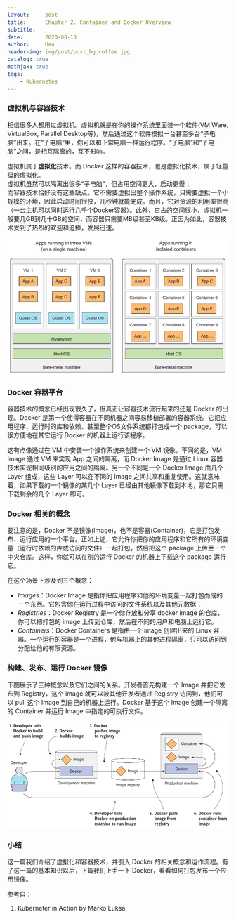 ```yaml
---
layout:     post
title:      Chapter 2. Container and Docker Overview
subtitle:   
date:       2020-08-13
author:     Hao
header-img: img/post/post_bg_coffee.jpg
catalog: true
mathjax: true
tags:
    - Kubernetes
---
```


### 虚拟机与容器技术

相信很多人都用过虚拟机。虚拟机就是在你的操作系统里面装一个软件(VM Ware, VirtualBox, Parallel Desktop等)，然后通过这个软件模拟一台甚至多台“子电脑”出来。在“子电脑”里，你可以和正常电脑一样运行程序。“子电脑”和“子电脑”之间，是相互隔离的，互不影响。

虚拟机属于**虚拟化**技术。而 Docker 这样的容器技术，也是虚拟化技术，属于轻量级的虚拟化。\
虚拟机虽然可以隔离出很多“子电脑”，但占用空间更大，启动更慢；\
而容器技术恰好没有这些缺点。它不需要虚拟出整个操作系统，只需要虚拟一个小规模的环境，因此启动时间很快，几秒钟就能完成。而且，它对资源的利用率很高（一台主机可以同时运行几千个Docker容器）。此外，它占的空间很小，虚拟机一般要几GB到几十GB的空间，而容器只需要MB级甚至KB级。正因为如此，容器技术受到了热烈的欢迎和追捧，发展迅速。

![img](/img/post/post_vm_container.png)

### Docker 容器平台

容器技术的概念已经出现很久了，但真正让容器技术流行起来的还是 Docker 的出现。Docker 是第一个使得容器在不同机器之间容易移植部署的容器系统。它把应用程序、运行时的库和依赖、甚至整个OS文件系统都打包成一个 package，可以很方便地在其它运行 Docker 的机器上运行该程序。

这有点像通过在 VM 中安装一个操作系统来创建一个 VM 镜像。不同的是，VM Image 通过 VM 来实现 App 之间的隔离，而 Docker Image 是通过 Linux 容器技术实现相同级别的应用之间的隔离。另一个不同是一个 Docker Image 由几个 Layer 组成，这些 Layer 可以在不同的 Image 之间共享和重复使用。这就意味着，如果下载的一个镜像的某几个 Layer 已经由其他镜像下载到本地，那它只需下载剩余的几个 Layer 即可。

### Docker 相关的概念

要注意的是，Docker 不是镜像(Image)，也不是容器(Container)，它是打包发布、运行应用的一个平台。正如上述，它允许你把你的应用程序和它所有的环境变量（运行时依赖的库或访问的文件）一起打包，然后把这个 package 上传至一个中央仓库。这样，你就可以在别的运行 Docker 的机器上下载这个 package 运行它。

在这个场景下涉及到三个概念：
+ *Images*：Docker Image 是指你把应用程序和他的环境变量一起打包而成的一个东西。它包含你在运行过程中访问的文件系统以及其他元数据；
+ *Registries*：Docker Registry 是一个你存放和分享 docker image 的仓库，你可以把打包的 image 上传到仓库，然后在不同的用户和电脑上运行它。
+ *Containers*：Docker Containers 是指由一个 image 创建出来的 Linux 容器。一个运行的容器是一个进程，他与机器上的其他进程隔离，只可以访问到分配给他的有限资源。

### 构建、发布、运行 Docker 镜像

下图展示了三种概念以及它们之间的关系。开发者首先构建一个 Image 并把它发布到 Registry，这个 image 就可以被其他开发者通过 Registry 访问到，他们可以 pull 这个 Image 到自己的机器上运行。Docker 基于这个 Image 创建一个隔离的 Container 并运行 Image 中指定的可执行文件。

![img](/img/post/post_dockerFlow.png)

### 小结

这一篇我们介绍了虚拟化和容器技术，并引入 Docker 的相关概念和运作流程。有了这一篇的基本知识以后，下篇我们上手一下 Docker，看看如何打包发布一个应用镜像。

参考自：
1. Kuberneter in Action by Marko Luksa.

